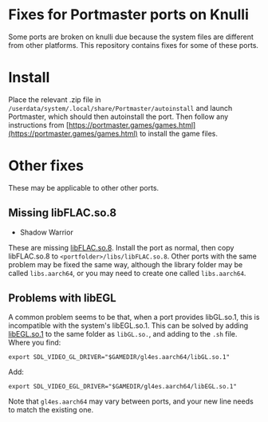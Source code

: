 # Fixes for Portmaster ports on Knulli

Some ports are broken on knulli due because the system files are different from other platforms. This repository contains fixes for some of these ports.


# Install

Place the relevant .zip file in `/userdata/system/.local/share/Portmaster/autoinstall` and launch Portmaster, which should then autoinstall the port. Then follow any instructions from [https://portmaster.games/games.html](https://portmaster.games/games.html) to install the game files.


# Other fixes

These may be applicable to other other ports.

## Missing libFLAC.so.8

* Shadow Warrior

These are missing [libFLAC.so.8](https://github.com/ben-willmore/portmaster/blob/main/daikatana/libs.aarch64/libFLAC.so.8). Install the port as normal, then copy libFLAC.so.8 to `<portfolder>/libs/libFLAC.so.8`. Other ports with the same problem may be fixed the same way, although the library folder may be called `libs.aarch64`, or you may need to create one called `libs.aarch64`.

## Problems with libEGL

A common problem seems to be that, when a port provides libGL.so.1, this is incompatible with the system's libEGL.so.1. This can be solved by adding [libEGL.so.1](https://github.com/ben-willmore/portmaster/blob/main/daikatana/gl4es.aarch64/libEGL.so.1) to the same folder as `libGL.so.`, and adding to the `.sh` file. Where you find:

`export SDL_VIDEO_GL_DRIVER="$GAMEDIR/gl4es.aarch64/libGL.so.1"`

Add:

`export SDL_VIDEO_EGL_DRIVER="$GAMEDIR/gl4es.aarch64/libEGL.so.1"`

Note that `gl4es.aarch64` may vary between ports, and your new line needs to match the existing one.
